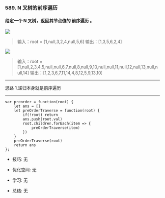 
### 589. N 叉树的前序遍历

#### 给定一个 N 叉树，返回其节点值的 前序遍历 。
  
![](http://120.79.201.10:9000/leetcode_pic/589_01.png)
> 输入：root = [1,null,3,2,4,null,5,6]
  输出：[1,3,5,6,2,4]  

![](http://120.79.201.10:9000/leetcode_pic/589_02.png) 
> 输入：root = [1,null,2,3,4,5,null,null,6,7,null,8,null,9,10,null,null,11,null,12,null,13,null,null,14]
  输出：[1,2,3,6,7,11,14,4,8,12,5,9,13,10]

---

思路
1.递归本身就是前序遍历

---

```
var preorder = function(root) {
    let ans = []
    let preOrderTraverse = function(root) {
        if(!root) return
        ans.push(root.val)
        root.children.forEach(item => {
            preOrderTraverse(item)
        })
    }
    preOrderTraverse(root)
    return ans
};
```

* 技巧: 无 

* 优化空间: 无 

* 学习: 无

* 总结: 无
